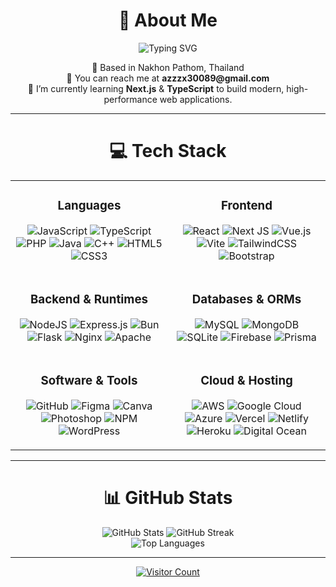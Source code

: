 <div align="center">

# 💫 About Me

<img src="https://readme-typing-svg.demolab.com?font=Fira+Code&pause=1000&color=0891B2&center=true&width=435&lines=A+Passionate+Web+Developer;Always+Learning+New+Things;Coding+Networking+Gaming" alt="Typing SVG" />

<p>
  📍 Based in Nakhon Pathom, Thailand<br />
  📧 You can reach me at <strong>azzzx30089@gmail.com</strong><br />
  🌱 I’m currently learning <strong>Next.js</strong> & <strong>TypeScript</strong> to build modern, high-performance web applications.
</p>

---

# 💻 Tech Stack

<table align="center">
  <tr>
    <td align="center" width="50%">
      <h3>Languages</h3>
      <p align="center">
        <img src="https://img.shields.io/badge/javascript-%23323330.svg?style=for-the-badge&logo=javascript&logoColor=%23F7DF1E" alt="JavaScript" />
        <img src="https://img.shields.io/badge/typescript-%23007ACC.svg?style=for-the-badge&logo=typescript&logoColor=white" alt="TypeScript" />
        <img src="https://img.shields.io/badge/php-%23777BB4.svg?style=for-the-badge&logo=php&logoColor=white" alt="PHP" />
        <img src="https://img.shields.io/badge/java-%23ED8B00.svg?style=for-the-badge&logo=openjdk&logoColor=white" alt="Java" />
        <img src="https://img.shields.io/badge/c++-%2300599C.svg?style=for-the-badge&logo=c%2B%2B&logoColor=white" alt="C++" />
        <img src="https://img.shields.io/badge/html5-%23E34F26.svg?style=for-the-badge&logo=html5&logoColor=white" alt="HTML5" />
        <img src="https://img.shields.io/badge/css3-%231572B6.svg?style=for-the-badge&logo=css3&logoColor=white" alt="CSS3" />
      </p>
    </td>
    <td align="center" width="50%">
      <h3>Frontend</h3>
      <p align="center">
        <img src="https://img.shields.io/badge/react-%2320232a.svg?style=for-the-badge&logo=react&logoColor=%2361DAFB" alt="React" />
        <img src="https://img.shields.io/badge/Next-black?style=for-the-badge&logo=next.js&logoColor=white" alt="Next JS" />
        <img src="https://img.shields.io/badge/vue.js-%2335495e.svg?style=for-the-badge&logo=vuedotjs&logoColor=%234FC08D" alt="Vue.js" />
        <img src="https://img.shields.io/badge/vite-%23646CFF.svg?style=for-the-badge&logo=vite&logoColor=white" alt="Vite" />
        <img src="https://img.shields.io/badge/tailwindcss-%2338B2AC.svg?style=for-the-badge&logo=tailwind-css&logoColor=white" alt="TailwindCSS" />
        <img src="https://img.shields.io/badge/bootstrap-%238511FA.svg?style=for-the-badge&logo=bootstrap&logoColor=white" alt="Bootstrap" />
      </p>
    </td>
  </tr>
  <tr>
    <td align="center" width="50%">
      <h3>Backend & Runtimes</h3>
      <p align="center">
        <img src="https://img.shields.io/badge/node.js-6DA55F?style=for-the-badge&logo=node.js&logoColor=white" alt="NodeJS" />
        <img src="https://img.shields.io/badge/express.js-%23404d59.svg?style=for-the-badge&logo=express&logoColor=%2361DAFB" alt="Express.js" />
        <img src="https://img.shields.io/badge/Bun-%23000000.svg?style=for-the-badge&logo=bun&logoColor=white" alt="Bun" />
        <img src="https://img.shields.io/badge/flask-%23000.svg?style=for-the-badge&logo=flask&logoColor=white" alt="Flask" />
        <img src="https://img.shields.io/badge/nginx-%23009639.svg?style=for-the-badge&logo=nginx&logoColor=white" alt="Nginx" />
        <img src="https://img.shields.io/badge/apache-%23D42029.svg?style=for-the-badge&logo=apache&logoColor=white" alt="Apache" />
      </p>
    </td>
    <td align="center" width="50%">
      <h3>Databases & ORMs</h3>
      <p align="center">
        <img src="https://img.shields.io/badge/mysql-4479A1.svg?style=for-the-badge&logo=mysql&logoColor=white" alt="MySQL" />
        <img src="https://img.shields.io/badge/MongoDB-%234ea94b.svg?style=for-the-badge&logo=mongodb&logoColor=white" alt="MongoDB" />
        <img src="https://img.shields.io/badge/sqlite-%2307405e.svg?style=for-the-badge&logo=sqlite&logoColor=white" alt="SQLite" />
        <img src="https://img.shields.io/badge/firebase-%23039BE5.svg?style=for-the-badge&logo=firebase" alt="Firebase" />
        <img src="https://img.shields.io/badge/Prisma-3982CE?style=for-the-badge&logo=Prisma&logoColor=white" alt="Prisma" />
      </p>
    </td>
  </tr>
  <tr>
    <td align="center" width="50%">
      <h3>Software & Tools</h3>
      <p align="center">
        <img src="https://img.shields.io/badge/github-%23121011.svg?style=for-the-badge&logo=github&logoColor=white" alt="GitHub" />
        <img src="https://img.shields.io/badge/figma-%23F24E1E.svg?style=for-the-badge&logo=figma&logoColor=white" alt="Figma" />
        <img src="https://img.shields.io/badge/Canva-%2300C4CC.svg?style=for-the-badge&logo=Canva&logoColor=white" alt="Canva" />
        <img src="https://img.shields.io/badge/adobe%20photoshop-%2331A8FF.svg?style=for-the-badge&logo=adobe%20photoshop&logoColor=white" alt="Photoshop" />
        <img src="https://img.shields.io/badge/NPM-%23CB3837.svg?style=for-the-badge&logo=npm&logoColor=white" alt="NPM" />
        <img src="https://img.shields.io/badge/WordPress-%23117AC9.svg?style=for-the-badge&logo=WordPress&logoColor=white" alt="WordPress" />
      </p>
    </td>
    <td align="center" width="50%">
      <h3>Cloud & Hosting</h3>
      <p align="center">
        <img src="https://img.shields.io/badge/AWS-%23FF9900.svg?style=for-the-badge&logo=amazon-aws&logoColor=white" alt="AWS" />
        <img src="https://img.shields.io/badge/GoogleCloud-%234285F4.svg?style=for-the-badge&logo=google-cloud&logoColor=white" alt="Google Cloud" />
        <img src="https://img.shields.io/badge/azure-%230072C6.svg?style=for-the-badge&logo=microsoftazure&logoColor=white" alt="Azure" />
        <img src="https://img.shields.io/badge/vercel-%23000000.svg?style=for-the-badge&logo=vercel&logoColor=white" alt="Vercel" />
        <img src="https://img.shields.io/badge/netlify-%23000000.svg?style=for-the-badge&logo=netlify&logoColor=#00C7B7" alt="Netlify" />
        <img src="https://img.shields.io/badge/heroku-%23430098.svg?style=for-the-badge&logo=heroku&logoColor=white" alt="Heroku" />
        <img src="https://img.shields.io/badge/DigitalOcean-%230167ff.svg?style=for-the-badge&logo=digitalOcean&logoColor=white" alt="Digital Ocean" />
      </p>
    </td>
  </tr>
</table>

---

# 📊 GitHub Stats

<p align="center">
  <img src="https://github-readme-stats.vercel.app/api?username=nattapong2005&theme=dark&hide_border=false&include_all_commits=true&count_private=true" alt="GitHub Stats" />
  <img src="https://nirzak-streak-stats.vercel.app/?user=nattapong2005&theme=dark&hide_border=false" alt="GitHub Streak" />
  <br />
  <img src="https://github-readme-stats.vercel.app/api/top-langs/?username=nattapong2005&theme=dark&hide_border=false&include_all_commits=true&count_private=true&layout=compact" alt="Top Languages" />
</p>

---

<p align="center">
  <a href="https://visitcount.itsvg.in">
    <img src="https://visitcount.itsvg.in/api?id=nattapong2005&icon=0&color=0" alt="Visitor Count" />
  </a>
</p>

</div>
